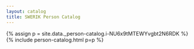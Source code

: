 ```yaml
---
layout: catalog
title: SWERIK Person Catalog
---
```

{% assign p = site.data._person-catalog.i-NU6x9tMTEWYvgbt2N6RDK %}
{% include person-catalog.html p=p %}

